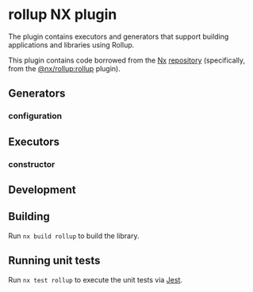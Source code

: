 # rollup NX plugin

The plugin contains executors and generators that support building
applications and libraries using Rollup.

This plugin contains code borrowed from the [Nx](https://nx.dev)
[repository](https://github.com/nrwl/nx.git) (specifically,
from the [@nx/rollup:rollup](https://nx.dev/nx-api/rollup) plugin).

## Generators

### configuration

## Executors

### constructor

## Development

## Building

Run `nx build rollup` to build the library.

## Running unit tests

Run `nx test rollup` to execute the unit tests via [Jest](https://jestjs.io).
